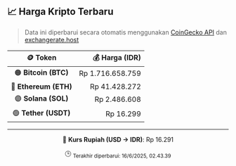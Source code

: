 

<!-- HARGA_KRIPTO -->
## 📈 Harga Kripto Terbaru

> Data ini diperbarui secara otomatis menggunakan [CoinGecko API](https://www.coingecko.com/) dan [exchangerate.host](https://exchangerate.host/)

<div align="center">

| 🪙 Token | 💰 Harga (IDR) |
|:------:|---------------:|
| 🟠 **Bitcoin (BTC)**   | Rp 1.716.658.759 |
| 🔵 **Ethereum (ETH)**  | Rp 41.428.272 |
| 🟣 **Solana (SOL)**    | Rp 2.486.608 |
| 🟢 **Tether (USDT)**   | Rp 16.299 |

---

💱 **Kurs Rupiah (USD → IDR)**: Rp 16.291

🕒 <sub>Terakhir diperbarui: 16/6/2025, 02.43.39</sub>

</div>
<!-- /HARGA_KRIPTO -->